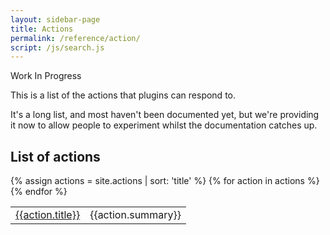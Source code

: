 ```yaml
---
layout: sidebar-page
title: Actions
permalink: /reference/action/
script: /js/search.js
---
```


Work In Progress

This is a list of the actions that plugins can respond to.

It's a long list, and most haven't been documented yet, but we're providing it now to allow people to experiment whilst the documentation catches up.


## List of actions
<table>
  <tbody>
  {% assign actions = site.actions | sort: 'title' %}
  {% for action in actions %}
    <tr>
      <td><a href="{{action.url}}">{{action.title}}</a></td>
      <td>{{action.summary}}</td>
    <tr>
  {% endfor %}
  </tbody>
</table>
